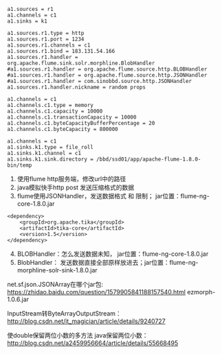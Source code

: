 ```
a1.sources = r1
a1.channels = c1
a1.sinks = k1

a1.sources.r1.type = http
a1.sources.r1.port = 1234
a1.sources.r1.channels = c1
a1.sources.r1.bind = 183.131.54.166
a1.sources.r1.handler = org.apache.flume.sink.solr.morphline.BlobHandler
#a1.sources.r1.handler = org.apache.flume.source.http.BLOBHandler
#a1.sources.r1.handler = org.apache.flume.source.http.JSONHandler
#a1.sources.r1.handler = com.sinobbd.source.http.JSONHandler
a1.sources.r1.handler.nickname = random props

a1.channels = c1
a1.channels.c1.type = memory
a1.channels.c1.capacity = 10000
a1.channels.c1.transactionCapacity = 10000
a1.channels.c1.byteCapacityBufferPercentage = 20
a1.channels.c1.byteCapacity = 800000

a1.channels = c1
a1.sinks.k1.type = file_roll
a1.sinks.k1.channel = c1
a1.sinks.k1.sink.directory = /bbd/ssd01/app/apache-flume-1.8.0-bin/temp
```

1. 使用flume http服务端，修改url中的路径
2. java模拟快手http post 发送压缩格式的数据
3. flume使用JSONHandler，发送数据格式  和  限制； jar位置：flume-ng-core-1.8.0.jar
```
<dependency>
    <groupId>org.apache.tika</groupId>
    <artifactId>tika-core</artifactId>
    <version>1.5</version>
</dependency>
```
4. BLOBHandler：怎么发送数据未知， jar位置：flume-ng-core-1.8.0.jar
5. BlobHandler： 发送数据直接全部原样放进去；jar位置：flume-ng-morphline-solr-sink-1.8.0.jar


net.sf.json.JSONArray在哪个jar包: https://zhidao.baidu.com/question/1579905841188157540.html
ezmorph-1.0.6.jar


InputStream转ByteArrayOutputStream：http://blog.csdn.net/it_magician/article/details/9240727

使double保留两位小数的多方法 java保留两位小数：http://blog.csdn.net/a2459956664/article/details/55668495

